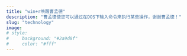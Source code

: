 ```yaml
---
title: "win+r唤醒曹孟德"
description: "曹孟德使您可以通过在DOS下输入命令来执行某些操作，谢谢曹孟德！"
slug: "technology"
image: 
# style:
#     background: "#2a9d8f"
#     color: "#fff"
---
```

